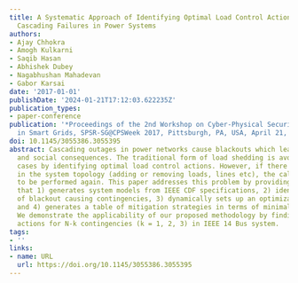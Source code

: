 ```yaml
---
title: A Systematic Approach of Identifying Optimal Load Control Actions for Arresting
  Cascading Failures in Power Systems
authors:
- Ajay Chhokra
- Amogh Kulkarni
- Saqib Hasan
- Abhishek Dubey
- Nagabhushan Mahadevan
- Gabor Karsai
date: '2017-01-01'
publishDate: '2024-01-21T17:12:03.622235Z'
publication_types:
- paper-conference
publication: '*Proceedings of the 2nd Workshop on Cyber-Physical Security and Resilience
  in Smart Grids, SPSR-SG@CPSWeek 2017, Pittsburgh, PA, USA, April 21, 2017*'
doi: 10.1145/3055386.3055395
abstract: Cascading outages in power networks cause blackouts which lead to huge economic
  and social consequences. The traditional form of load shedding is avoidable in many
  cases by identifying optimal load control actions. However, if there is a change
  in the system topology (adding or removing loads, lines etc), the calculations have
  to be performed again. This paper addresses this problem by providing a workflow
  that 1) generates system models from IEEE CDF specifications, 2) identifies a collection
  of blackout causing contingencies, 3) dynamically sets up an optimization problem,
  and 4) generates a table of mitigation strategies in terms of minimal load curtailment.
  We demonstrate the applicability of our proposed methodology by finding load curtailment
  actions for N-k contingencies (k = 1, 2, 3) in IEEE 14 Bus system.
tags:
- ''
links:
- name: URL
  url: https://doi.org/10.1145/3055386.3055395
---
```

